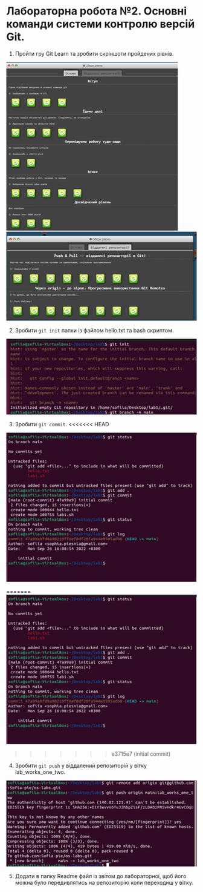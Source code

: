 # Лабораторна робота №2. Основні команди системи контролю версій Git.

1. Пройти гру Git Learn та зробити скріншоти пройдених рівнів.

![](./lab2/Picture5.png)
![](./lab2/Picture6.png)

2. Зробити `git init` папки із файлом  hello.txt та bash скриптом.

![](./lab2/Picture7.png)

3. Зробити `git commit`.
<<<<<<< HEAD

![](./lab2/Picture8.png)

=======
 ![](./lab2/Picture8.png)
>>>>>>> e3715e7 (initial commit)
4. Зробити `git push` у віддалений репозиторій у вітку lab_works_one_two.

![](./lab2/Picture9.png)

5. Додати в папку Readme файл із звітом до лабораторної, щоб його можна було передивлятись на репозиторію коли переходиш у вітку.
